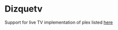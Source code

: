 # Dizquetv

Support for live TV implementation of plex listed [here](https://github.com/vexorian/dizquetv)
